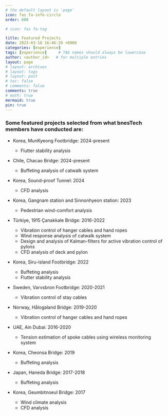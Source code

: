 ```yaml
---
# the default layout is 'page'
icon: fas fa-info-circle
order: 600

# icon: fas fa-tag

title: Featured Projects
date: 2023-03-18 16:46:29 +0900
categories: [experience]
tags: [experience]     # TAG names should always be lowercase
author: <author_id>   # for multiple entries
layout: page
# layout: archives
# layout: tags
# layout: post
# toc: false
# comments: false
comments: true
# math: true
mermaid: true
pin: true
---
```


### Some featured projects selected from what bnesTech members have conducted are:

- Korea, MunKyeong Footbridge: 2024-present
    - Flutter stability analysis

- Chile, Chacao Bridge: 2024-present
    - Buffeting analysis of catwalk system

- Korea, Sound-proof Tunnel: 2024
    - CFD analysis

-  Korea, Gangnam station and Sinnonhyeon station: 2023
    - Pedestrian wind-comfort analysis

-  Türkiye, 1915 Çanakkale Bridge: 2016-2022
    - Vibration control of hanger cables and hand ropes
    - Wind response analysis of catwalk system
    - Design and analysis of Kalman-filters for active vibration control of pylons
    - CFD analysis of deck and pylon

- Korea, Siru-island Footbridge: 2022
    - Buffeting analysis
    - Flutter stability analysis

- Sweden, Varvsbron Footbridge: 2020-2021
    - Vibration control of stay cables

- Norway, Hålogaland Bridge: 2019-2020
    - Vibration control of hanger cables and hand ropes

- UAE, Ain Dubai: 2016-2020
  - Tension estimation of spoke cables using wireless monitoring system

- Korea, Cheonsa Bridge: 2019
    - Buffeting analysis

- Japan, Haneda Bridge: 2017-2018
    - Buffeting analysis

- Korea, Geumbitnoeul Bridge: 2017
    - Wind climate analysis
    - CFD analysis

